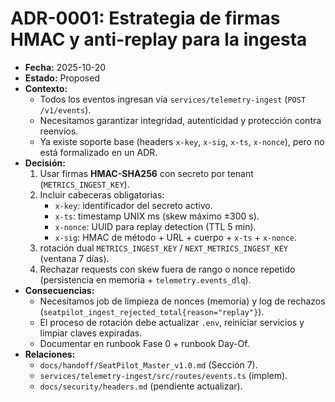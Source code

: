 # ADR-0001: Estrategia de firmas HMAC y anti-replay para la ingesta
- **Fecha:** 2025-10-20
- **Estado:** Proposed
- **Contexto:**  
  - Todos los eventos ingresan vía `services/telemetry-ingest` (`POST /v1/events`).  
  - Necesitamos garantizar integridad, autenticidad y protección contra reenvíos.  
  - Ya existe soporte base (headers `x-key`, `x-sig`, `x-ts`, `x-nonce`), pero no está formalizado en un ADR.
- **Decisión:**  
  1. Usar firmas **HMAC-SHA256** con secreto por tenant (`METRICS_INGEST_KEY`).  
  2. Incluir cabeceras obligatorias:  
     - `x-key`: identificador del secreto activo.  
     - `x-ts`: timestamp UNIX ms (skew máximo ±300 s).  
     - `x-nonce`: UUID para replay detection (TTL 5 min).  
     - `x-sig`: HMAC de método + URL + cuerpo + `x-ts` + `x-nonce`.  
  3. rotación dual `METRICS_INGEST_KEY` / `NEXT_METRICS_INGEST_KEY` (ventana 7 días).  
  4. Rechazar requests con skew fuera de rango o nonce repetido (persistencia en memoria + `telemetry.events_dlq`).  
- **Consecuencias:**  
  - Necesitamos job de limpieza de nonces (memoria) y log de rechazos (`seatpilot_ingest_rejected_total{reason="replay"}`).  
  - El proceso de rotación debe actualizar `.env`, reiniciar servicios y limpiar claves expiradas.  
  - Documentar en runbook Fase 0 + runbook Day-Of.  
- **Relaciones:**  
  - `docs/handoff/SeatPilot_Master_v1.0.md` (Sección 7).  
  - `services/telemetry-ingest/src/routes/events.ts` (implem).  
  - `docs/security/headers.md` (pendiente actualizar).  

